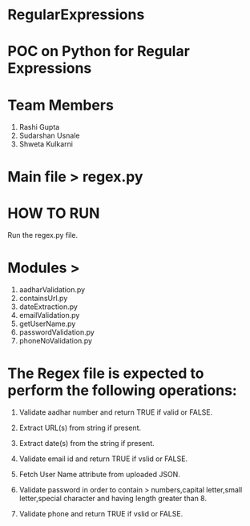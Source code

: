 # RegularExpressions

# POC on Python for Regular Expressions

# Team Members

1. Rashi Gupta
2. Sudarshan Usnale
3. Shweta Kulkarni

# Main file > regex.py

# HOW TO RUN

Run the regex.py file.

# Modules >

1. aadharValidation.py
2. containsUrl.py
3. dateExtraction.py
4. emailValidation.py
5. getUserName.py
6. passwordValidation.py
7. phoneNoValidation.py

# The Regex file is expected to perform the following operations:

1. Validate aadhar number and return TRUE if valid or FALSE.

2. Extract URL(s) from string if present.

3. Extract date(s) from the string if present.

4. Validate email id and return TRUE if vslid or FALSE.

5. Fetch User Name attribute from uploaded JSON.

6. Validate password in order to contain > numbers,capital letter,small letter,special character and having length greater than 8.

7. Validate phone and return TRUE if vslid or FALSE.
